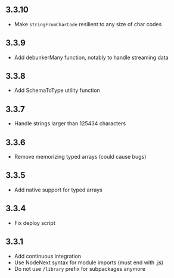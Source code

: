 ## 3.3.10
- Make `stringFromCharCode` resilient to any size of char codes

## 3.3.9
- Add debunkerMany function, notably to handle streaming data

## 3.3.8
- Add SchemaToType utility function

## 3.3.7
- Handle strings larger than 125434 characters

## 3.3.6
- Remove memorizing typed arrays (could cause bugs)

## 3.3.5
- Add native support for typed arrays

## 3.3.4
- Fix deploy script

## 3.3.1
- Add continuous integration
- Use NodeNext syntax for module imports (must end with .js)
- Do not use `/library` prefix for subpackages anymore
